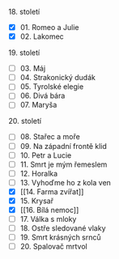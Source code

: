 18\. století
- [x] 01\. Romeo a Julie
- [x] 02\. Lakomec

19\. století
- [ ] 03\. Máj
- [ ] 04\. Strakonický dudák
- [ ] 05\. Tyrolské elegie
- [ ] 06\. Divá bára
- [ ] 07\. Maryša

20\. století
- [ ] 08\. Stařec a moře
- [ ] 09\. Na západní frontě klid
- [ ] 10\. Petr a Lucie
- [ ] 11\. Smrt je mým řemeslem
- [ ] 12\. Horalka
- [ ] 13\. Vyhoďme ho z kola ven
- [x] [[14. Farma zvířat]]
- [x] 15\. Krysař
- [x] [[16. Bílá nemoc]]
- [ ] 17\. Válka s mloky
- [ ] 18\. Ostře sledované vlaky
- [ ] 19\. Smrt krásných srnců
- [ ] 20\. Spalovač mrtvol